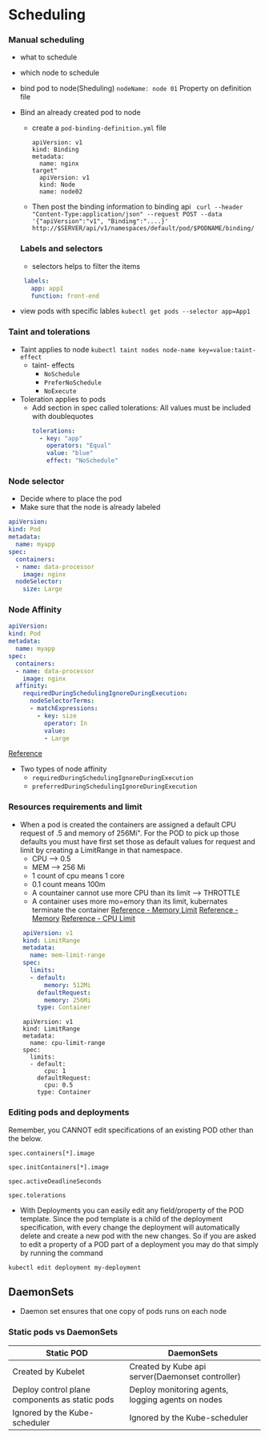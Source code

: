 # Scheduling

### Manual scheduling
- what to schedule
- which node to schedule
- bind pod to node(Sheduling) `nodeName: node 01` Property on definition file
- Bind an already created pod to node
  - create a `pod-binding-definition.yml` file
    ```ymml
    apiVersion: v1
    kind: Binding
    metadata:
      name: nginx
    target"
      apiVersion: v1
      kind: Node
      name: node02
    ```
  
  - Then post the binding information to binding api
  ` curl --header "Content-Type:application/json" --request POST --data '{"apiVersion":"v1", "Binding":"....}' http://$SERVER/api/v1/namespaces/default/pod/$PODNAME/binding/`
  
  ### Labels and selectors
  - selectors helps to filter the items
   ```yml
    labels:
      app: app1
      function: front-end
   ```
- view pods with specific lables `kubectl get pods --selector app=App1`
### Taint and tolerations
- Taint applies to node `kubectl taint nodes node-name key=value:taint-effect`
  - taint- effects
    - `NoSchedule`
    - `PreferNoSchedule`
    - `NoExecute`
- Toleration applies to pods
  - Add section in spec called tolerations: All values must be included with doublequotes
    ```yml
    tolerations:
      - key: "app"
        operators: "Equal"
        value: "blue"
        effect: "NoSchedule"
    ```
 
### Node selector
- Decide where to place the pod
- Make sure that the node is already labeled 

```yml
apiVersion: 
kind: Pod
metadata:
  name: myapp
spec:
  containers:
  - name: data-processor
    image: nginx
  nodeSelector:
    size: Large
```

### Node Affinity
```yml
apiVersion: 
kind: Pod
metadata:
  name: myapp
spec:
  containers:
  - name: data-processor
    image: nginx
  affinity:
    requiredDuringSchedulingIgnoreDuringExecution:
      nodeSelectorTerms:
      - matchExpressions:
        - key: size
          operator: In
          value:
          - Large
```
[Reference](https://kubernetes.io/docs/concepts/scheduling-eviction/assign-pod-node/)
- Two types of node affinity
  - `requiredDuringSchedulingIgnoreDuringExecution`
  - `preferredDuringSchedulingIgnoreDuringExecution`


### Resources requirements and limit
- When a pod is created the containers are assigned a default CPU request of .5 and memory of 256Mi". For the POD to pick up those defaults you must have first set those as default values for request and limit by creating a LimitRange in that namespace.
  - CPU --> 0.5
  - MEM --> 256 Mi
  - 1 count of cpu means 1 core
  - 0.1 count means 100m
  - A countainer cannot use more CPU than its limit --> THROTTLE
  - A container uses more mo=emory than its limit, kubernates terminate the container
  [Reference - Memory Limit](https://kubernetes.io/docs/tasks/administer-cluster/manage-resources/memory-default-namespace/)
  [Reference - Memory](https://kubernetes.io/docs/tasks/configure-pod-container/assign-memory-resource)
  [Reference - CPU Limit](https://kubernetes.io/docs/tasks/administer-cluster/manage-resources/cpu-default-namespace/)
```yml
    apiVersion: v1
    kind: LimitRange
    metadata:
      name: mem-limit-range
    spec:
      limits:
      - default:
          memory: 512Mi
        defaultRequest:
          memory: 256Mi
        type: Container
```
```
    apiVersion: v1
    kind: LimitRange
    metadata:
      name: cpu-limit-range
    spec:
      limits:
      - default:
          cpu: 1
        defaultRequest:
          cpu: 0.5
        type: Container
```
  
 
### Editing pods and deployments

Remember, you CANNOT edit specifications of an existing POD other than the below.

    spec.containers[*].image

    spec.initContainers[*].image

    spec.activeDeadlineSeconds

    spec.tolerations
    
    
    
- With Deployments you can easily edit any field/property of the POD template. Since the pod template is a child of the deployment specification,  with every change the deployment will automatically delete and create a new pod with the new changes. So if you are asked to edit a property of a POD part of a deployment you may do that simply by running the command

`kubectl edit deployment my-deployment`


## DaemonSets
- Daemon set ensures that one copy of pods runs on each node

### Static pods vs DaemonSets
|Static POD| DaemonSets|
|---|---|
|Created by Kubelet|Created by Kube api server(Daemonset controller)|
|Deploy control plane components as static pods|Deploy monitoring agents, logging agents on nodes|
|Ignored by the Kube-scheduler| Ignored by the Kube-scheduler|
